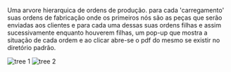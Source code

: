 Uma arvore hierarquica de ordens de produção.
para cada 'carregamento' suas ordens de fabricação onde os primeiros nós são as peças que serão enviadas aos clientes e para cada uma dessas suas ordens filhas e assim sucessivamente enquanto houverem filhas, um pop-up que mostra a situação de cada ordem e ao clicar abre-se o pdf do mesmo se existir no diretório padrão.

![tree 1](https://github.com/leandrofavila/CarTreeViwer/assets/14112884/47791a8a-3a66-414b-a4ee-9fcd4ca2fcad)
![tree 2](https://github.com/leandrofavila/CarTreeViwer/assets/14112884/4c406569-396b-492a-970f-002b1dde7e2c)
